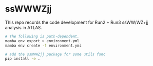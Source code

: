 # ssWWWZjj
This repo records the code development for Run2 + Run3 ssWW/WZ+jj analysis in ATLAS.

``` bash
# The following is path-dependent.
mamba env export > environment.yml
mamba env create -f environment.yml

# add the ssWWWZjj package for some utils func
pip install -e .
```
